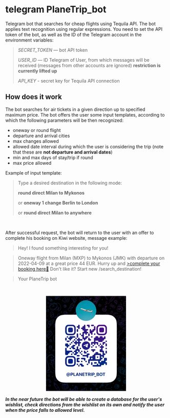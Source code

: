 # telegram PlaneTrip_bot
<p>Telegram bot that searches for cheap flights using Tequila API. The bot applies text recognition using regular expressions.
You need to set the API token of the bot, as well as the ID of the Telegram account in the environment variables:</p>

>_SECRET_TOKEN_ — bot API token
>
>_USER_ID_ — ID Telegram of User, from which messages will be received (messages from other accounts are ignored) **restriction is currently lifted up**
>
>_API_KEY_ - secret key for Tequila API connection


<h2>How does it work</h2>

The bot searches for air tickets in a given direction up to specified maximum price. The bot offers the user some input templates, according to which the following parameters will be then recognized: 
<ul>
  <li>oneway or round flight
   <li> departure and arrival cities 
   <li> max changes allowed
   <li> allowed date interval during which the user is considering the trip (note that these are <b>not departure and arrival dates</b>)  
   <li> min and max days of stay/trip if round
     <li> max price allowed
 </ul>

Example of input template:

>Type a desired destination in the following mode: 
><p><b>round direct Milan to Mykonos </b></p>
><p>or <b>oneway 1 change Berlin to London </b></p>
><p>or <b>round direct Milan to anywhere </b></p>

<br>
<p>After successful request, the bot will return to the user with an offer to complete his booking on Kiwi website, message example:</p>


>Hey! I found something interesting for you!

>Oneway flight from Milan (MXP) to Mykonos (JMK) with departure on 2022-04-09 at a great price 44 EUR.
>Hurry up and <a href="https://www.kiwi.com/deep?from=MXP&to=JMK&flightsId=07f015d04a930000d924071f_0%7C15d007f04a9a0000ca8d6697_0&price=44.0&passengers=1&affilid=katyaaltflightsearcher&lang=en&currency=EUR&booking_token=D_afXviyyywjnD8uSF8oRl4D4BQF9m1xVl8fpfklzvtQ80xgcIjMb9rux8mMkr6HkUAINW45XoS5Jlxws5bqcfR3AnCbN3tKcIZmtCsBXGV1ZOAHk15bMaZcw4MvjmbsBXFlc7fU50zTpk3sR0-EaTZtJiP-DzVb6JDVKVpjFsjsvHBfNP2RverLW7vea8EwCqCTGTLKERjG4lTUIeLriFkpX9erzTvoKQNI0Jgekp2xhJdGsT7qp0uHHecZvJEdfSNOTmqWIYUwKFpNz3DfGgdWKShflNQskF70PjGankM938-LYqSLR7VHYMrHdXhsgQLbKpfKP6slF0hdeLyUkWuNRaSGbIIt-3jCWRJEa9QgOmYgr7H_gaFkJ94gP322c1tfWvmiFHJDYFo2Q-NJTJ62s1gfgllKJiCv5dLe9xc-n3fS0q-JyR9XPE2k04QbVTFIQHAC8o-uqtJtaHlK-pA==">>complete your booking here🥝</a> Don't like it? Start new /search_destination!

>Your PlaneTrip bot
<br>

<p align="center">
  <img src="QR-code/planetrip_qr.jpg" width="250" title="hover text">
</p>


_**In the near future the bot will be able to create a database for the user's wishlist, check directions from the wishlist on its own and notify the user when the price falls to allowed level.**_

